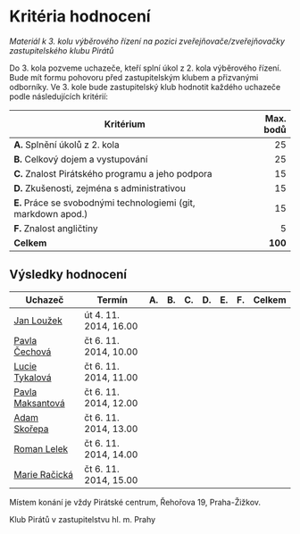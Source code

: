 Kritéria hodnocení
============================

*Materiál k 3. kolu výběrového řízení na pozici zveřejňovače/zveřejňovačky zastupitelského klubu Pirátů*

Do 3. kola pozveme uchazeče, kteří splní úkol z 2. kola výběrového řízení. Bude mít formu pohovoru před zastupitelským klubem a přizvanými odborníky. Ve 3. kole bude zastupitelský klub hodnotit každého uchazeče podle následujících kritérií: 

| Kritérium | Max. bodů |
| --------  | --------: |
| **A.** Splnění úkolů z 2. kola  |   25 |
| **B.** Celkový dojem a vystupování |   25 |
| **C.** Znalost Pirátského programu a jeho podpora  | 15 |
| **D.** Zkušenosti, zejména s administrativou |  15 |
| **E.** Práce se svobodnými technologiemi (git, markdown apod.)  |  15 |
| **F.** Znalost angličtiny   | 5|
| **Celkem**  |  **100**|

Výsledky hodnocení
------------------

| Uchazeč                                   | Termín                | A.   | B.   | C.   | D.   | E.   | F.   | Celkem |
| ----------------------------------------  | --------------------- | ---: | ---: | ---: | ---: | ---: | ---: | -----: |
| [Jan Loužek](jan-louzek.md)               | út 4. 11. 2014, 16.00 |      |      |      |      |      |      |        |
| [Pavla Čechová](pavla-cechova.md)         | čt 6. 11. 2014, 10.00 |      |      |      |      |      |      |        |
| [Lucie Tykalová](lucie-tykalova.md)       | čt 6. 11. 2014, 11.00 |      |      |      |      |      |      |        |
| [Pavla Maksantová](pavla-maksantova.md)   | čt 6. 11. 2014, 12.00 |      |      |      |      |      |      |        |
| [Adam Skořepa](adam-skorepa.md)           | čt 6. 11. 2014, 13.00 |      |      |      |      |      |      |        |
| [Roman Lelek](roman-lelek.md)             | čt 6. 11. 2014, 14.00 |      |      |      |      |      |      |        |
| [Marie Račická](marie-racicka.md)         | čt 6. 11. 2014, 15.00 |      |      |      |      |      |      |        |


Místem konání je vždy Pirátské centrum, Řehořova 19, Praha-Žižkov.

Klub Pirátů v zastupitelstvu hl. m. Prahy
